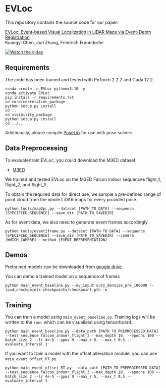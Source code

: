 # EVLoc
This repository contains the source code for our paper:

[EVLoc: Event-based Visual Localization in LiDAR Maps via Event-Depth Registration](https://arxiv.org/pdf/2503.00167)<br/>
Kuangyi Chen, Jun Zhang, Friedrich Fraundorfer<br/>

[![Watch the video](https://youtu.be/tQw8s4iZgvg/maxresdefault.jpg)](https://youtu.be/tQw8s4iZgvg)

## Requirements
The code has been trained and tested with PyTorch 2.2.2 and Cuda 12.2.
```Shell
conda create -n EVLoc python=3.10 -y
conda activate EVLoc
pip install -r requirements.txt
cd core/correlation_package
python setup.py install
cd ..
cd visibility_package
python setup.py install
cd ../..
```
Additionally, please compile [PoseLib](https://github.com/PoseLib/PoseLib) for use with pose solvers.

## Data Preprocessing
To evaluate/train EVLoc, you could download the M3ED dataset.
* [M3ED](https://m3ed.io/data_overview/)

We trained and tested EVLoc on the M3ED Falcon Indoor sequences flight_1, flight_2, and flight_3.

To obtain the required data for direct use, we sample a pre-defined range of point cloud from the whole LiDAR maps for every provided pose.
```Shell
python tools/map2pc.py --dataset [PATH_TO_DATA] --sequence [SPECIFIED_SEQUENCE] --save_dir [PATH_TO_SAVEDIR]
```
As for event data, we also need to generate event frames accordingly.
```Shell
python tools/event2frame.py --dataset [PATH_TO_DATA] --sequence [SPECIFIED_SEQUENCE] --save_dir [PATH_TO_SAVEDIR] --camera [WHICH_CAMERE] --method [EVENT_REPRESENTATION]
```

## Demos
Pretrained models can be downloaded from [google drive](https://drive.google.com/drive/folders/1ASoSb4XsNDopaBkD503m9Vo_UHYpGTsa?usp=sharing)

You can demo a trained model on a sequence of frames
```Shell
python main_event_baseline.py --ev_input ours_denoise_pre_100000 --load_checkpoints checkpoints/checkpoint.pth -e
```

## Training
You can train a model using `main_event_baseline.py`. Training logs will be written to the `runs` which can be visualized using tensorboard.
```Shell
python main_event_baseline.py --data_path [PATH_TO_PREPROCESSED_DATA] --test_sequence falcon_indoor_flight_3 --max_depth 10. --epochs 100 --batch_size 2 --lr 4e-5 --gpus 0 --max_r 5. --max_t 0.5 --evaluate_interval 1
```
If you want to train a model with the offset alleviation module, you can use `main_event_offset_RT.py`.
```Shell
python main_event_offset_RT.py --data_path [PATH_TO_PREPROCESSED_DATA] --test_sequence falcon_indoor_flight_3 --max_depth 10. --epochs 100 --batch_size 2 --lr 4e-5 --gpus 0 --max_r 5. --max_t 0.5 --evaluate_interval 1
```
